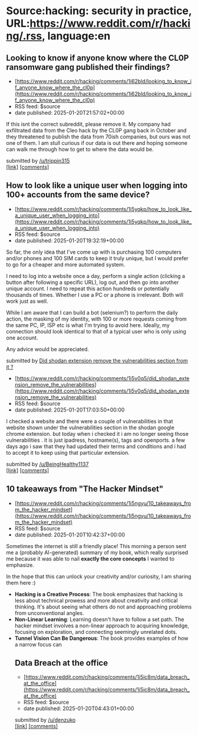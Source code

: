 # Source:hacking: security in practice, URL:https://www.reddit.com/r/hacking/.rss, language:en

## Looking to know if anyone know where the CL0P ransomware gang published their findings?
 - [https://www.reddit.com/r/hacking/comments/1i62bld/looking_to_know_if_anyone_know_where_the_cl0p](https://www.reddit.com/r/hacking/comments/1i62bld/looking_to_know_if_anyone_know_where_the_cl0p)
 - RSS feed: $source
 - date published: 2025-01-20T21:57:02+00:00

<!-- SC_OFF --><div class="md"><p>If this isnt the correct subreddit, please remove it. My company had exfiltrated data from the Cleo hack by the CL0P gang back in October and they threatened to publish the data from 70ish companies, but ours was not one of them. I am stull curious if our data is out there and hoping someone can walk me through how to get to where the data would be. </p> </div><!-- SC_ON --> &#32; submitted by &#32; <a href="https://www.reddit.com/user/trippin315"> /u/trippin315 </a> <br/> <span><a href="https://www.reddit.com/r/hacking/comments/1i62bld/looking_to_know_if_anyone_know_where_the_cl0p/">[link]</a></span> &#32; <span><a href="https://www.reddit.com/r/hacking/comments/1i62bld/looking_to_know_if_anyone_know_where_the_cl0p/">[comments]</a></span>

## How to look like a unique user when logging into 100+ accounts from the same device?
 - [https://www.reddit.com/r/hacking/comments/1i5yqkp/how_to_look_like_a_unique_user_when_logging_into](https://www.reddit.com/r/hacking/comments/1i5yqkp/how_to_look_like_a_unique_user_when_logging_into)
 - RSS feed: $source
 - date published: 2025-01-20T19:32:19+00:00

<!-- SC_OFF --><div class="md"><p>So far, the only idea that I&#39;ve come up with is purchasing 100 computers and/or phones and 100 SIM cards to keep it truly unique, but I would prefer to go for a cheaper and more automated system.</p> <p>I need to log into a website once a day, perform a single action (clicking a button after following a specific URL), log out, and then go into another unique account. I need to repeat this action hundreds or potentially thousands of times. Whether I use a PC or a phone is irrelevant. Both will work just as well.</p> <p>While I am aware that I can build a bot (selenium?) to perform the daily action, the masking of my identity, with 100 or more requests coming from the same PC, IP, ISP etc is what I&#39;m trying to avoid here. Ideally, my connection should look identical to that of a typical user who is only using one account.</p> <p>Any advice would be appreciated.</p> </div><!-- SC_ON --> &#32; submitted by &#32; <a href="https://www.reddit.com/us

## Did shodan extension remove the vulnerabilities section from it ?
 - [https://www.reddit.com/r/hacking/comments/1i5v0q5/did_shodan_extension_remove_the_vulnerabilities](https://www.reddit.com/r/hacking/comments/1i5v0q5/did_shodan_extension_remove_the_vulnerabilities)
 - RSS feed: $source
 - date published: 2025-01-20T17:03:50+00:00

<!-- SC_OFF --><div class="md"><p>I checked a website and there were a couple of vulnerabilities in that website shown under the vulnerabilities section in the shodan google chrome extension. but today when i checked it i am no longer seeing those vulnerabilities . it is just ipadress, hostname(s), tags and openports. a few days ago i saw that they had updated their terms and conditions and i had to accept it to keep using that particular extension. </p> </div><!-- SC_ON --> &#32; submitted by &#32; <a href="https://www.reddit.com/user/BeingHealthy1137"> /u/BeingHealthy1137 </a> <br/> <span><a href="https://www.reddit.com/r/hacking/comments/1i5v0q5/did_shodan_extension_remove_the_vulnerabilities/">[link]</a></span> &#32; <span><a href="https://www.reddit.com/r/hacking/comments/1i5v0q5/did_shodan_extension_remove_the_vulnerabilities/">[comments]</a></span>

## 10 takeaways from "The Hacker Mindset"
 - [https://www.reddit.com/r/hacking/comments/1i5ngyu/10_takeaways_from_the_hacker_mindset](https://www.reddit.com/r/hacking/comments/1i5ngyu/10_takeaways_from_the_hacker_mindset)
 - RSS feed: $source
 - date published: 2025-01-20T10:42:37+00:00

<!-- SC_OFF --><div class="md"><p>Sometimes the internet is still a friendly place! This morning a person sent me a (probably AI-generated) summary of my book, which really surprised me because it was able to nail <strong>exactly the core concepts</strong> I wanted to emphasize.</p> <p>In the hope that this can unlock your creativity and/or curiosity, I am sharing them here :)</p> <ul> <li><strong>Hacking is a Creative Process</strong>: The book emphasizes that hacking is less about technical prowess and more about creativity and critical thinking. It&#39;s about seeing what others do not and approaching problems from unconventional angles​​.</li> <li><strong>Non-Linear Learning</strong>: Learning doesn&#39;t have to follow a set path. The hacker mindset involves a non-linear approach to acquiring knowledge, focusing on exploration, and connecting seemingly unrelated dots​​.</li> <li><strong>Tunnel Vision Can Be Dangerous</strong>: The book provides examples of how a narrow focus can

## Data Breach at the office
 - [https://www.reddit.com/r/hacking/comments/1i5ic8m/data_breach_at_the_office](https://www.reddit.com/r/hacking/comments/1i5ic8m/data_breach_at_the_office)
 - RSS feed: $source
 - date published: 2025-01-20T04:43:01+00:00

&#32; submitted by &#32; <a href="https://www.reddit.com/user/denzuko"> /u/denzuko </a> <br/> <span><a href="https://www.youtube.com/shorts/CRwU-jYSsbM">[link]</a></span> &#32; <span><a href="https://www.reddit.com/r/hacking/comments/1i5ic8m/data_breach_at_the_office/">[comments]</a></span>

